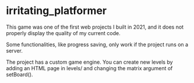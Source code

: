 # irritating_platformer
This game was one of the first web projects I built in 2021, and it does not properly display the quality of my current code.

Some functionalities, like progress saving, only work if the project runs on a server.

The project has a custom game engine. You can create new levels by adding an HTML page in levels/ and changing the matrix argument of setBoard().
